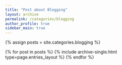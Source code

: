 ```yaml
---
title: "Post about Blogging"
layout: archive
permalink: /categories/blogging
author_profile: true
sidebar_main: true
---
```


{% assign posts = site.categories.blogging %}

{% for post in posts %}
  {% include archive-single.html type=page.entries_layout %}
{% endfor %}

